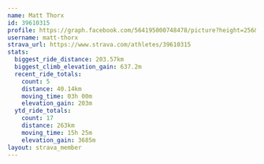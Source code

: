 ```yaml
---
name: Matt Thorx
id: 39610315
profile: https://graph.facebook.com/564195000748478/picture?height=256&width=256
username: matt-thorx
strava_url: https://www.strava.com/athletes/39610315
stats:
  biggest_ride_distance: 203.57km
  biggest_climb_elevation_gain: 637.2m
  recent_ride_totals:
    count: 5
    distance: 40.14km
    moving_time: 03h 00m
    elevation_gain: 203m
  ytd_ride_totals:
    count: 17
    distance: 263km
    moving_time: 15h 25m
    elevation_gain: 3685m
layout: strava_member
--- 
```

